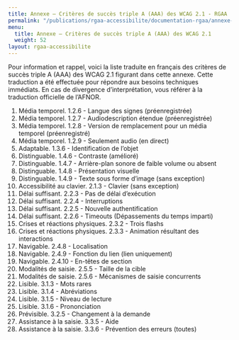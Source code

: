 ```yaml
---
title: Annexe – Critères de succès triple A (AAA) des WCAG 2.1 - RGAA
permalink: "/publications/rgaa-accessibilite/documentation-rgaa/annexe-aaa/"
menu:
  title: Annexe – Critères de succès triple A (AAA) des WCAG 2.1
  weight: 52
layout: rgaa-accessibilite
---
```


Pour information et rappel, voici la liste traduite en français des critères de succès triple A (AAA) des WCAG 2.1 figurant dans cette annexe. Cette traduction a été effectuée pour répondre aux besoins techniques immédiats. En cas de divergence d’interprétation, vous référer à la traduction officielle de l’AFNOR.

1. Média temporel. 1.2.6 - Langue des signes (préenregistrée)
2. Média temporel. 1.2.7 - Audiodescription étendue (préenregistrée)
3. Média temporel. 1.2.8 - Version de remplacement pour un média temporel (préenregistré)
4. Média temporel. 1.2.9 - Seulement audio (en direct)
5. Adaptable. 1.3.6 - Identification de l’objet
6. Distinguable. 1.4.6 - Contraste (amélioré)
7. Distinguable. 1.4.7 - Arrière-plan sonore de faible volume ou absent
8. Distinguable. 1.4.8 - Présentation visuelle
9. Distinguable. 1.4.9 - Texte sous forme d’image (sans exception)
10. Accessibilité au clavier. 2.1.3 - Clavier (sans exception)
11. Délai suffisant. 2.2.3 - Pas de délai d’exécution
12. Délai suffisant. 2.2.4 - Interruptions
13. Délai suffisant. 2.2.5 - Nouvelle authentification
14. Délai suffisant. 2.2.6 - Timeouts (Dépassements du temps imparti)
15. Crises et réactions physiques. 2.3.2 - Trois flashs
16. Crises et réactions physiques. 2.3.3 - Animation résultant des interactions
17. Navigable. 2.4.8 - Localisation
18. Navigable. 2.4.9 - Fonction du lien (lien uniquement)
19. Navigable. 2.4.10 - En-têtes de section
20. Modalités de saisie. 2.5.5 - Taille de la cible
21. Modalités de saisie. 2.5.6 - Mécanismes de saisie concurrents
22. Lisible. 3.1.3 - Mots rares
23. Lisible. 3.1.4 - Abréviations
24. Lisible. 3.1.5 - Niveau de lecture
25. Lisible. 3.1.6 - Prononciation
26. Prévisible. 3.2.5 - Changement à la demande
27. Assistance à la saisie. 3.3.5 - Aide
28. Assistance à la saisie. 3.3.6 - Prévention des erreurs (toutes)
